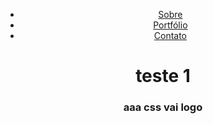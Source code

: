 <!DOCTYPE html>
<html lang="en">
<head>
    <meta charset="UTF-8">
    <link rel="stylesheet" href="css/estilos.css">
    <title>murilo</title>
</head>
<body>
    <header>
        <nav class="menu">
          <ul>
            <li><a href="#">Sobre</a></li>
            <li><a href="#">Portfólio</a></li>
            <li><a href="#">Contato</a></li>
          </ul>
        </nav>
        <h1 class="site-title">teste 1</h1>
        <h3 class="site-subtitle">aaa css vai logo</h3>
      </header>
</body>
</html>
